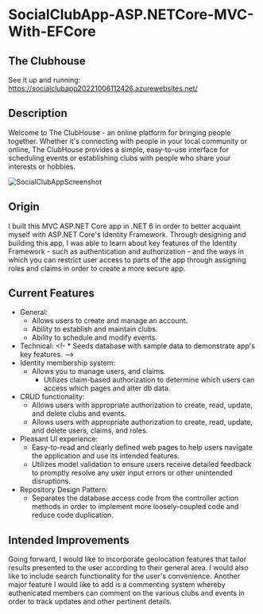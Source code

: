 # SocialClubApp-ASP.NETCore-MVC-With-EFCore

## The Clubhouse
See it up and running: https://socialclubapp20221006112426.azurewebsites.net/

## Description

Welcome to The ClubHouse - an online platform for bringing people together. Whether it's connecting with people in your local community or online, The ClubHouse provides a simple, easy-to-use interface for scheduling events or establishing clubs with people who share your interests or hobbies.


![SocialClubAppScreenshot](https://user-images.githubusercontent.com/91097715/194930843-afe597db-2e0c-4415-bca6-853e9a26130e.jpg)

## Origin

I built this MVC ASP.NET Core app in .NET 6 in order to better acquaint myself with ASP.NET Core's Identity Framework. Through designing and building this app, I was able to learn about key features of the Identity Framework - such as authentication and authorization - and the ways in which you can restrict user access to parts of the app through assigning roles and claims in order to create a more secure app.

## Current Features
* General: 
  * Allows users to create and manage an account.
  * Ability to establish and maintain clubs.
  * Ability to schedule and modify events. 
* Technical: 
<!- * Seeds database with sample data to demonstrate app's key features. -->
 * Identity membership system:
   * Allows you to manage users, and claims.
     * Utilizes claim-based authorization to determine which users can access which pages and alter db data.    
 * CRUD functionality:
   * Allows users with appropriate authorization to create, read, update, and delete clubs and events. 
   * Allows users with appropriate authorization to create, read, update, and delete  users, claims, and roles.
 * Pleasant UI experience:
   * Easy-to-read and clearly defined web pages to help users navigate the application and use its intended features.
   * Utilizes model validation to ensure users receive detailed feedback to promptly resolve any user input errors or other unintended disruptions.
 * Repository Design Pattern:
   * Separates the database access code from the controller action methods in order to implement more loosely-coupled code and reduce code duplication.   


## Intended Improvements

Going forward, I would like to incorporate geolocation features that tailor results presented to the user according to their general area. I would also like to include search functionality for the user's convenience. Another major feature I would like to add is a commenting system whereby authenicated members can comment on the various clubs and events in order to track updates and other pertinent details. 

<!--
![ClubHouseHomepage](https://user-images.githubusercontent.com/91097715/167471401-5dd897b3-23c0-4948-81b8-c46b97bf5178.JPG)

![ClubHouseListUsers](https://user-images.githubusercontent.com/91097715/167471424-463dfe25-d149-4214-b7d5-c21bb1d51fc3.JPG)


<![ClubHouseEditUser](https://user-images.githubusercontent.com/91097715/167471429-f74ae533-a31c-4fd4-882b-4a85e2734ae9.JPG)


-->
